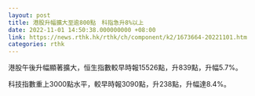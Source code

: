 ```yaml
---
layout: post
title: 港股升幅擴大至逾800點　科指急升8%以上
date: 2022-11-01 14:50:38.000000000 +08:00
link: https://news.rthk.hk/rthk/ch/component/k2/1673664-20221101.htm
categories: rthk
---
```


港股午後升幅顯著擴大，恒生指數較早時報15526點，升839點，升幅5.7%。

科技指數重上3000點水平，較早時報3090點，升238點，升幅達8.4%。
